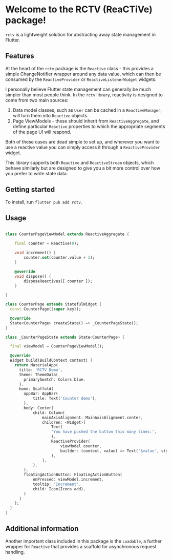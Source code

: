 # Welcome to the RCTV (ReaCTiVe) package!

`rctv` is a lightweight solution for abstracting away state management in Flutter. 

## Features

At the heart of the `rctv` package is the `Reactive` class - this provides a simple ChangeNotifier wrapper around any data value, which can then be consumed by the `ReactiveProvider` or `ReactiveListenerWidget` widgets.

I personally believe Flutter state management can generally be much simpler than most people think. In the `rctv` library, reactivity is designed to come from two main sources:
1. Data model classes, such as `User` can be cached in a `ReactiveManager`, will turn them into `Reactive` objects.
2. Page ViewModels - these should inherit from `ReactiveAggregate`, and define particular `Reactive` properties to which the appropriate segments of the page UI will respond. 

Both of these cases are dead simple to set up, and wherever you want to use a reactive value you can simply access it through a `ReactiveProvider` widget. 

This library supports both `Reactive` and `ReactiveStream` objects, which behave similarly but are designed to give you a bit more control over how you prefer to write state data.

## Getting started

To install, run `flutter pub add rctv`. 

## Usage

```dart

class CounterPageViewModel extends ReactiveAggregate {

    final counter = Reactive(0);

    void increment() {
        counter.set(counter.value + 1);
    }

    @override
    void dispose() {
        disposeReactives([ counter ]);
    }

}

class CounterPage extends StatefulWidget {
  const CounterPage({super.key});

  @override
  State<CounterPage> createState() => _CounterPageState();
}

class _CounterPageState extends State<CounterPage> {

  final viewModel = CounterPageViewModel();

  @override
  Widget build(BuildContext context) {
    return MaterialApp(
      title: 'RCTV Demo',
      theme: ThemeData(
        primarySwatch: Colors.blue,
      ),
      home: Scaffold(
        appBar: AppBar(
            title: Text('Counter demo'),
        ),
        body: Center(
            child: Column(
                mainAxisAlignment: MainAxisAlignment.center,
                children: <Widget>[
                    Text(
                    'You have pushed the button this many times:',
                    ),
                    ReactiveProvider(
                        viewModel.counter,
                        builder: (context, value) => Text('$value', style: Theme.of(context).textTheme.display1)
                    ),
                ],
            ),
        ),
        floatingActionButton: FloatingActionButton(
            onPressed: viewModel.increment,
            tooltip: 'Increment',
            child: Icon(Icons.add),
        )
      )
    );
  }
}

```

## Additional information

Another important class included in this package is the `Loadable`, a further wrapper for `Reactive` that provides a scaffold for asynchronous request handling. 